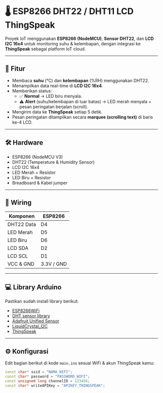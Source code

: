 # 🌡️ ESP8266 DHT22 / DHT11 LCD ThingSpeak

Proyek IoT menggunakan **ESP8266 (NodeMCU)**, **Sensor DHT22**, dan **LCD I2C 16x4** untuk monitoring suhu & kelembapan, dengan integrasi ke **ThingSpeak** sebagai platform IoT cloud.

---

## 🚀 Fitur
- Membaca **suhu** (°C) dan **kelembapan** (%RH) menggunakan DHT22.
- Menampilkan data real-time di **LCD I2C 16x4**.
- Memberikan status:
  - ✅ **Normal** → LED biru menyala.
  - ⚠️ **Alert** (suhu/kelembapan di luar batas) → LED merah menyala + pesan peringatan berjalan (scroll).
- Mengirim data ke **ThingSpeak** setiap 5 detik.
- Pesan peringatan ditampilkan secara **marquee (scrolling text)** di baris ke-4 LCD.

---

## 🛠️ Hardware
- ESP8266 (NodeMCU V3)
- DHT22 (Temperature & Humidity Sensor)
- LCD I2C 16x4
- LED Merah + Resistor
- LED Biru + Resistor
- Breadboard & Kabel jumper

---

## 🔌 Wiring
| Komponen | ESP8266 |
|----------|----------|
| DHT22 Data | D4 |
| LED Merah  | D5 |
| LED Biru   | D6 |
| LCD SDA    | D2 |
| LCD SCL    | D1 |
| VCC & GND  | 3.3V / GND |

---

## 💻 Library Arduino
Pastikan sudah install library berikut:
- [ESP8266WiFi](https://github.com/esp8266/Arduino)
- [DHT sensor library](https://github.com/adafruit/DHT-sensor-library)
- [Adafruit Unified Sensor](https://github.com/adafruit/Adafruit_Sensor)
- [LiquidCrystal_I2C](https://github.com/johnrickman/LiquidCrystal_I2C)
- [ThingSpeak](https://github.com/mathworks/thingspeak-arduino)

---

## ⚙️ Konfigurasi
Edit bagian berikut di kode `main.ino` sesuai WiFi & akun ThingSpeak kamu:

```cpp
const char* ssid = "NAMA_WIFI";
const char* password = "PASSWORD_WIFI";
const unsigned long channelID = 123456;
const char* writeAPIKey = "APIKEY_THINGSPEAK";

